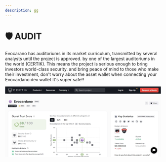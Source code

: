 ```yaml
---
description: gg
---
```


# 🛡 AUDIT

Evocarano has auditoriums in its market curriculum, transmitted by several analysts until the project is approved. by one of the largest auditoriums in the world (CERTIK). This means the project is serious enough to bring investors world-class security. and bring peace of mind to those who make their investment, don't worry about the asset wallet when connecting your Evocardano dex wallet It's super safe!!

![EVOCARDANO AUDIT CERTIFICATE](<.gitbook/assets/cats (1).jpg>)
